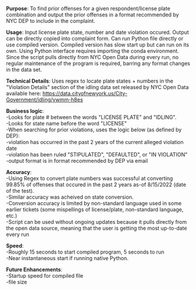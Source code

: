**Purpose**: To find prior offenses for a given respondent/license plate combination and output the prior offenses in a format recommended by NYC DEP to include in the complaint.

**Usage**: Input license plate state, number and date violation occured. Output can be directly copied into complaint form. Can run Python file directly or use compiled version. Compiled version has slow start up but can run on its own. Using Python interface requires importing the conda environment. Since the script pulls directly from NYC Open Data during every run, no regular maintenance of the program is required, barring any format changes in the data set.

**Technical Details**: Uses regex to locate plate states + numbers in the "Violation Details" section of the idling data set released by NYC Open Data available here: https://data.cityofnewyork.us/City-Government/idling/ywmm-h8es

**Business logic**:  
-Looks for plate # between the words "LICENSE PLATE" and "IDLING".  
-Looks for state name before the word "LICENSE"  
-When searching for prior violations, uses the logic below (as defined by DEP):  
  -violation has occurred in the past 2 years of the current alleged violation date  
  -violation has been ruled "STIPULATED", "DEFAULTED", or "IN VIOLATION"  
-output format is in format recommended by DEP via email  

**Accuracy**:  
-Using Regex to convert plate numbers was successful at converting 99.85% of offenses that occured in the past 2 years as-of 8/15/2022 (date of the test).  
-Similar accuracy was acheived on state conversion.  
-Conversion accuracy is limited by non-standard language used in some earlier tickets (some mispellings of license/plate, non-standard language, etc.)  
-Script can be used without ongoing updates because it pulls directly from the open data source, meaning that the user is getting the most up-to-date every run  

**Speed**:  
-Roughly 15 seconds to start compiled program, 5 seconds to run  
-Near instantaneous start if running native Python.  

**Future Enhancements**:  
-Startup speed for compiled file  
-file size
